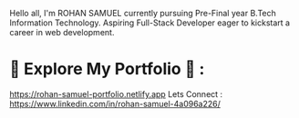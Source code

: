 Hello all, I'm ROHAN SAMUEL currently pursuing Pre-Final year B.Tech Information Technology.
Aspiring Full-Stack Developer eager to kickstart a career in web development.

# 🚀 Explore My Portfolio 🎨 : 
https://rohan-samuel-portfolio.netlify.app
Lets Connect : https://www.linkedin.com/in/rohan-samuel-4a096a226/

